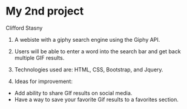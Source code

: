 # My 2nd project

Clifford Stasny

1. A webiste with a giphy search engine using the Giphy API.

2. Users will be able to enter a word into the search bar and get back multiple GIF results.

3. Technologies used are: HTML, CSS, Bootstrap, and Jquery.

4. Ideas for improvement: 
* Add ability to share GIf results on social media.
* Have a way to save your favorite Gif results to a favorites section.

